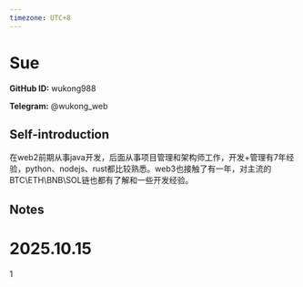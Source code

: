 ```yaml
---
timezone: UTC+8
---
```


# Sue

**GitHub ID:** wukong988

**Telegram:** @wukong_web

## Self-introduction

在web2前期从事java开发，后面从事项目管理和架构师工作，开发+管理有7年经验，python、nodejs、rust都比较熟悉。web3也接触了有一年，对主流的BTC\ETH\BNB\SOL链也都有了解和一些开发经验。

## Notes
<!-- Content_START -->
# 2025.10.15
<!-- DAILY_CHECKIN_2025-10-15_START -->
1
<!-- DAILY_CHECKIN_2025-10-15_END -->
<!-- Content_END -->
